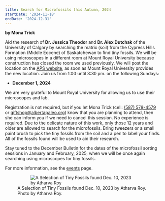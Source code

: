 ```yaml
---
title: Search for Microfossils this Autumn, 2024
startDate: '2024-11-18'
endDate: '2024-12-31'
---
```


**by Mona Trick**

Aid the research of **Dr. Jessica Theodor** and **Dr. Alex Dutchak** of the University of
Calgary by searching the matrix (soil) from the Cypress Hills Formation (Middle Eocene)
of Saskatchewan to find tiny fossils. We will be using microscopes in a different room
at Mount Royal University because construction has closed the room we used
previously. We will post the location on the [APS website](www.albertapaleo.org), as
soon as Mount Royal University provides the new location. Join us from 1:00 until 3:30
pm. on the following Sundays:

-   **December 1, 2024**

We are very grateful to Mount Royal University for allowing us to use their microscopes
and lab.

Registration is not required, but if you let Mona Trick (cell: <a href="tel:(587) 578-4579">(587) 578-4579</a> or
<a href="mailto:giftshop@albertapaleo.org">giftshop@albertapaleo.org</a>) know that you are planning to attend, then she can inform
you if we need to cancel this session. No experience is required. Due to the delicate
nature of this work, only those 12 years and older are allowed to search for the
microfossils. Bring tweezers or a small paint brush to pick the tiny fossils from the soil
and a pen to label your finds. All of the fossils found will be used to aid their research.

Stay tuned to the December Bulletin for the dates of the microfossil sorting sessions in
January and February, 2025, when we will be once again searching using microscopes for
tiny fossils.

For more information, see the [events](/events/) page.

<figure style="display:flex; align-items: center; justify-content: center; flex-direction: column;">
    <img src="/announcement-media/LizardJaw3ByAtharvaRoy-resized.png" alt="A Selection of Tiny Fossils found Dec. 10, 2023 by Atharva Roy" style="max-width: 80%;">
    <figcaption>
        A Selection of Tiny Fossils found Dec. 10, 2023 by Atharva Roy. Photo by Atharva Roy.
    </figcaption>
</figure>
